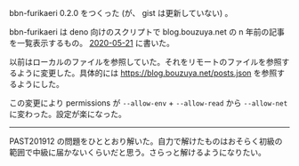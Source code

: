 bbn-furikaeri 0.2.0 をつくった (が、 gist は更新していない) 。

bbn-furikaeri は deno 向けのスクリプトで blog.bouzuya.net の n 年前の記事を一覧表示するもの。 [2020-05-21][] に書いた。

以前はローカルのファイルを参照していた。それをリモートのファイルを参照するように変更した。具体的には <https://blog.bouzuya.net/posts.json> を参照するようにした。

この変更により permissions が `--allow-env` + `--allow-read` から `--allow-net` に変わった。設定が楽になった。

---

PAST201912 の問題をひととおり解いた。自力で解けたものはおそらく初級の範囲で中級に届かないくらいだと思う。さらっと解けるようになりたい。

[2020-05-21]: https://blog.bouzuya.net/2020/05/21/
